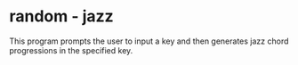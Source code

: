 # random - jazz
This program prompts the user to input a key and then generates jazz chord progressions in the specified key.
